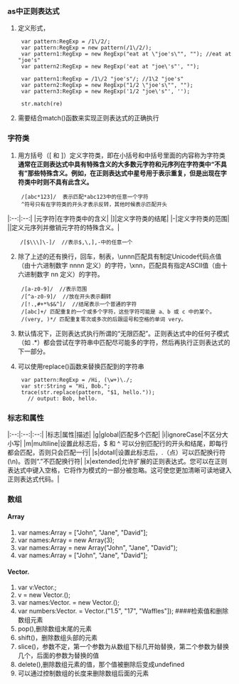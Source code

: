 ### as中正则表达式
1. 定义形式，

        var pattern:RegExp = /1\/2/;
        var pattern:RegExp = new pattern(/1\/2/);
        var pattern1:RegExp = new RegExp("eat at \"joe's\"", ""); //eat at "joe's"
        var pattern2:RegExp = new RegExp('eat at "joe\'s"', "");

        var pattern1:RegExp = /1\/2 "joe's"/; //1\2 "joe's"
        var pattern2:RegExp = new RegExp("1/2 \"joe's\"", ""); 
        var pattern3:RegExp = new RegExp('1/2 "joe\'s"', '');

        str.match(re)
2. 需要结合match()函数来实现正则表达式的正确执行
### 字符类
1. 用方括号（[ 和 ]）定义字符类，即在小括号和中括号里面的内容称为字符类
**通常在正则表达式中具有特殊含义的大多数元字符和元序列在字符类中“不具有”那些特殊含义。例如，在正则表达式中星号用于表示重复，但是出现在字符类中时则不具有此含义。**

        /[abc*123]/  表示匹配*abc123中的任意一个字符
        ^符号只有在字符类的开头才表示反转，其他时候表示匹配开头

|:--:|:--:|
|元字符|在字符类中的含义|
|]|定义字符类的结尾|
|-|定义字符类的范围|
|\|定义元序列并撤销元字符的特殊含义。|

        /[$\\\]\-]/  //表示$,\,],-中的任意一个
2. 除了上述的还有换行，回车，制表，\unnn匹配具有制定Unicode代码点值（由十六进制数字 nnnn 定义）的字符，\\xnn，匹配具有指定ASCII值（由十六进制数字 nn 定义）的字符。

        /[a-z0-9]/  //表示范围
        /[^a-z0-9]/  //放在开头表示翻转
        /[!.,#+*%$&^]/  //结尾表示一个普通的字符
        /[abc]+/ 匹配重复的一个或多个字符，这些字符可能是 a、b 或 c 中的某个。
        /(very, )*/ 匹配重复零次或多次的后跟逗号和空格的单词 very。
3. 默认情况下，正则表达式执行所谓的“无限匹配”。正则表达式中的任何子模式（如 .*）都会尝试在字符串中匹配尽可能多的字符，然后再执行正则表达式的下一部分。
4. 可以使用replace()函数来替换匹配到的字符串

        var pattern:RegExp = /Hi, (\w+)\./; 
        var str:String = "Hi, Bob."; 
        trace(str.replace(pattern, "$1, hello.")); 
          // output: Bob, hello.

### 标志和属性

|:--:|:--:|:--:|
|标志|属性|描述|
|g|global|匹配多个匹配|
|i|ignoreCase|不区分大小写|
|m|multiline|设置此标志后，$ 和 ^ 可以分别匹配行的开头和结尾，即每行都会匹配，否则只会匹配一行|
|s|dotall|设置此标志后，.（点）可以匹配换行符 (\n)。否则“.”不匹配换行符|
|x|extended|允许扩展的正则表达式。您可以在正则表达式中键入空格，它将作为模式的一部分被忽略。这可使您更加清晰可读地键入正则表达式代码。|

### 数组
#### Array
1. var names:Array = ["John", "Jane", "David"];
2. var names:Array = new Array(3);
3. var names:Array = new Array("John", "Jane", "David"); 
4. var names:Array = ["John", "Jane", "David"];
#### Vector.<Type>
1. var v:Vector.<String>; 
2. v = new Vector.<String>();
3. var names:Vector.<String> = new Vector.<String>(); 
4. var numbers:Vector.<int> = Vector.<int>("1.5", "17", "Waffles"]); 
####检索值和删除数组元素
1. pop(),删除数组末尾的元素
2. shift()，删除数组头部的元素
3. slice()，参数不定，第一个参数为从数组下标几开始替换，第二个参数为替换几个，后面的参数为替换的值
4. delete(),删除数组元素的值，那个值被删除后变成undefined
5. 可以通过控制数组的长度来删除数组后面的元素

